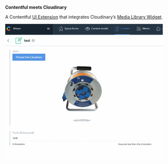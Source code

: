 **Contentful meets Cloudinary**

A Contentful [UI Extension](https://www.contentful.com/developers/docs/concepts/uiextensions/) that integrates Cloudinary’s [Media Library Widget](https://cloudinary.com/documentation/media_library_widget).

![Screencapture](assets/cloudinary-media-library.gif)
